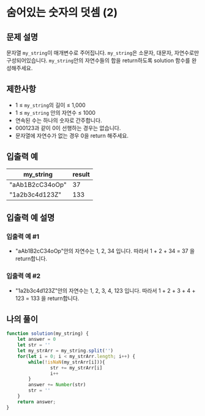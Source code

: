 # 숨어있는 숫자의 덧셈 (2)

## 문제 설명
문자열 `my_string`이 매개변수로 주어집니다. `my_string`은 소문자, 대문자, 자연수로만 구성되어있습니다. `my_string`안의 자연수들의 합을 return하도록 solution 함수를 완성해주세요.

## 제한사항
- 1 ≤ `my_string`의 길이 ≤ 1,000
- 1 ≤ `my_string` 안의 자연수 ≤ 1000
- 연속된 수는 하나의 숫자로 간주합니다.
- 000123과 같이 0이 선행하는 경우는 없습니다.
- 문자열에 자연수가 없는 경우 0을 return 해주세요.

## 입출력 예
|my_string|result|
|-----|-----|
|"aAb1B2cC34oOp"|37|
|"1a2b3c4d123Z"|133|

## 입출력 예 설명

### 입출력 예 #1
- "aAb1B2cC34oOp"안의 자연수는 1, 2, 34 입니다. 따라서 1 + 2 + 34 = 37 을 return합니다.

### 입출력 예 #2
- "1a2b3c4d123Z"안의 자연수는 1, 2, 3, 4, 123 입니다. 따라서 1 + 2 + 3 + 4 + 123 = 133 을 return합니다.

## 나의 풀이
```js
function solution(my_string) {
    let answer = 0
    let str = ''
    let my_strArr = my_string.split('')
    for(let i = 0; i < my_strArr.length; i++) {
        while(!isNaN(my_strArr[i])){
                str += my_strArr[i]
                i++
        }
        answer += Number(str)
        str = ''
    }
    return answer;
}
```
